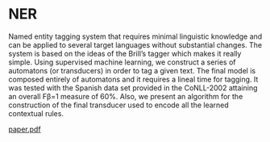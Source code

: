 # NER
Named entity tagging system that requires minimal linguistic knowledge and can be applied to several target languages without substantial changes. The system is based on the ideas of the Brill’s tagger which makes it really simple. Using supervised machine learning, we construct a series of automatons (or transducers) in order to tag a given text. The final model is composed entirely of automatons and it requires a lineal time for tagging. It was tested with the Spanish data set provided in the CoNLL-2002 attaining an overall Fβ=1 measure of 60%. Also, we present an algorithm for the construction of the final transducer used to encode all the learned contextual rules.

[paper.pdf](https://github.com/dahuerfanov/NER/files/4807815/paper.pdf)
